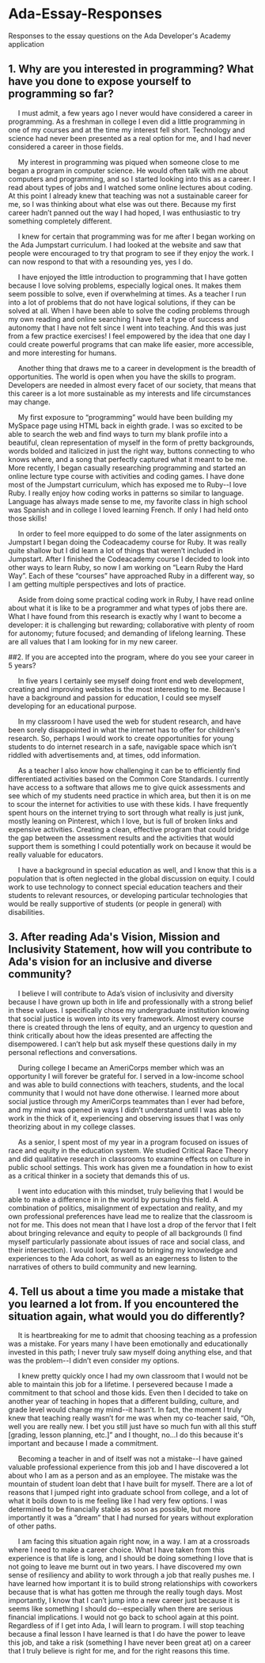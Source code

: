 # Ada-Essay-Responses
Responses to the essay questions on the Ada Developer's Academy application


## 1. Why are you interested in programming?  What have you done to expose yourself to programming so far?
&nbsp;&nbsp;&nbsp;&nbsp;&nbsp;I must admit, a few years ago I never would have considered a career in programming.  As a freshman in college I even did a little programming in one of my courses and at the time my interest fell short.  Technology and science had never been presented as a real option for me, and I had never considered a career in those fields. 

&nbsp;&nbsp;&nbsp;&nbsp;&nbsp;My interest in programming was piqued when someone close to me began a program in computer science.  He would often talk with me about computers and programming, and so I started looking into this as a career.  I read about types of jobs and I watched some online lectures about coding.  At this point I already knew that teaching was not a sustainable career for me, so I was thinking about what else was out there.  Because my first career hadn’t panned out the way I had hoped, I was enthusiastic to try something completely different.

&nbsp;&nbsp;&nbsp;&nbsp;&nbsp;I knew for certain that programming was for me after I began working on the Ada Jumpstart curriculum.  I had looked at the website and saw that people were encouraged to try that program to see if they enjoy the work.  I can now respond to that with a resounding yes, yes I do.
 
 &nbsp;&nbsp;&nbsp;&nbsp;&nbsp;I have enjoyed the little introduction to programming that I have gotten because I love solving problems, especially logical ones.  It makes them seem possible to solve, even if overwhelming at times.  As a teacher I run into a lot of problems that do not have logical solutions, if they can be solved at all.  When I have been able to solve the coding problems through my own reading and online searching I have felt a type of success and autonomy that I have not felt since I went into teaching.  And this was just from a few practice exercises!  I feel empowered by the idea that one day I could create powerful programs that can make life easier, more accessible, and more interesting for humans.

&nbsp;&nbsp;&nbsp;&nbsp;&nbsp;Another thing that draws me to a career in development is the breadth of opportunities.  The world is open when you have the skills to program.  Developers are needed in almost every facet of our society, that means that this career is a lot more sustainable as my interests and life circumstances may change. 

&nbsp;&nbsp;&nbsp;&nbsp;&nbsp;My first exposure to “programming” would have been building my MySpace page using HTML back in eighth grade.  I was so excited to be able to search the web and find ways to turn my blank profile into a beautiful, clean representation of myself in the form of pretty backgrounds, words bolded and italicized in just the right way, buttons connecting to who knows where, and a song that perfectly captured what it meant to be me. More recently, I began casually researching programming and started an online lecture type course with activities and coding games.  I have done most of the Jumpstart curriculum, which has exposed me to Ruby--I love Ruby.  I really enjoy how coding works in patterns so similar to language.  Language has always made sense to me, my favorite class in high school was Spanish and in college I loved learning French.  If only I had held onto those skills!

&nbsp;&nbsp;&nbsp;&nbsp;&nbsp;In order to feel more equipped to do some of the later assignments on Jumpstart I began doing the Codeacademy course for Ruby.  It was really quite shallow but I did learn a lot of things that weren’t included in Jumpstart.  After I finished the Codeacademy course I decided to look into other ways to learn Ruby, so now I am working on “Learn Ruby the Hard Way”.  Each of these “courses” have approached Ruby in a different way, so I am getting multiple perspectives and lots of practice.

&nbsp;&nbsp;&nbsp;&nbsp;&nbsp;Aside from doing some practical coding work in Ruby, I have read online about what it is like to be a programmer and what types of jobs there are. What I have found from this research is exactly why I want to become a developer: it is challenging but rewarding; collaborative with plenty of room for autonomy; future focused;  and demanding of lifelong learning.  These are all values that I am looking for in my new career.

##2. If you are accepted into the program, where do you see your career in 5 years?

&nbsp;&nbsp;&nbsp;&nbsp;&nbsp;In five years I certainly see myself doing front end web development, creating and improving websites is the most interesting to me.  Because I have a background and passion for education, I could see myself developing for an educational purpose. 

&nbsp;&nbsp;&nbsp;&nbsp;&nbsp;In my classroom I have used the web for student research, and have been sorely disappointed in what the internet has to offer for children's research.  So, perhaps I would work to create opportunities for young students to do internet research in a safe, navigable space which isn’t riddled with advertisements and, at times, odd information.

&nbsp;&nbsp;&nbsp;&nbsp;&nbsp;As a teacher I also know how challenging it can be to efficiently find differentiated activities based on the Common Core Standards.  I currently have access to a software that allows me to give quick assessments and see which of my students need practice in which area, but then it is on me to scour the internet for activities to use with these kids.  I have frequently spent hours on the internet trying to sort through what really is just junk, mostly leaning on Pinterest, which I love, but is full of broken links and expensive activities.  Creating a clean, effective program that could bridge the gap between the assessment results and the activities that would support them is something I could potentially work on because it would be really valuable for educators.

&nbsp;&nbsp;&nbsp;&nbsp;&nbsp;I have a background in special education as well, and I know that this is a population that is often neglected in the global discussion on equity.  I could work to use technology to connect special education teachers and their students to relevant resources, or developing particular technologies that would be really supportive of students (or people in general) with disabilities.

## 3. After reading Ada's Vision, Mission and Inclusivity Statement, how will you contribute to Ada's vision for an inclusive and diverse community?

&nbsp;&nbsp;&nbsp;&nbsp;&nbsp;I believe I will contribute to Ada’s vision of inclusivity and diversity because I have grown up both in life and professionally with a strong belief in these values.  I specifically chose my undergraduate institution knowing that social justice is woven into its very framework.  Almost every course there is created through the lens of equity, and an urgency to question and think critically about how the ideas presented are affecting the disempowered.  I can’t help but ask myself these questions daily in my personal reflections and conversations. 

&nbsp;&nbsp;&nbsp;&nbsp;&nbsp;During college I became an AmeriCorps member which was an opportunity I will forever be grateful for.  I served in a low-income school and was able to build connections with teachers, students, and the local community that I would not have done otherwise.  I learned more about social justice through my AmeriCorps teammates than I ever had before, and my mind was opened in ways I didn’t understand until I was able to work in the thick of it, experiencing and observing issues that I was only theorizing about in my college classes.

&nbsp;&nbsp;&nbsp;&nbsp;&nbsp;As a senior, I spent most of my year in a program focused on issues of race and equity in the education system.  We studied Critical Race Theory and did qualitative research in classrooms to examine effects on culture in public school settings.  This work has given me a foundation in how to exist as a critical thinker in a society that demands this of us.

&nbsp;&nbsp;&nbsp;&nbsp;&nbsp;I went into education with this mindset, truly believing that I would be able to make a difference in in the world by pursuing this field.  A combination of politics, misalignment of expectation and reality, and my own professional preferences have lead me to realize that the classroom is not for me.  This does not mean that I have lost a drop of the fervor that I felt about bringing relevance and equity to people of all backgrounds (I find myself particularly passionate about issues of race and social class, and their intersection).  I would look forward to bringing my knowledge and experiences to the Ada cohort, as well as an eagerness to listen to the narratives of others to build community and new learning.

## 4. Tell us about a time you made a mistake that you learned a lot from.  If you encountered the situation again, what would you do differently?

&nbsp;&nbsp;&nbsp;&nbsp;&nbsp;It is heartbreaking for me to admit that choosing teaching as a profession was a mistake.  For years many I have been emotionally and educationally invested in this path; I never truly saw myself doing anything else, and that was the problem--I didn’t even consider my options.

&nbsp;&nbsp;&nbsp;&nbsp;&nbsp;I knew pretty quickly once I had my own classroom that I would not be able to maintain this job for a lifetime.  I persevered because I made a commitment to that school and those kids.  Even then I decided to take on another year of teaching in hopes that a different building, culture, and grade level would change my mind--it hasn’t.  In fact, the moment I truly knew that teaching really wasn’t for me was when my co-teacher said, “Oh, well you are really new.  I bet you still just have so much fun with all this stuff [grading, lesson planning, etc.]” and I thought, no...I do this because it's important and because I made a commitment. 	

&nbsp;&nbsp;&nbsp;&nbsp;&nbsp;Becoming a teacher in and of itself was not a mistake--I have gained valuable professional experience from this job and I have discovered a lot about who I am as a person and as an employee.  The mistake was the mountain of student loan debt that I have built for myself.  There are a lot of reasons that I jumped right into graduate school from college, and a lot of what it boils down to is me feeling like I had very few options.  I was determined to be financially stable as soon as possible, but more importantly it was a “dream” that I had nursed for years without exploration of other paths.

&nbsp;&nbsp;&nbsp;&nbsp;&nbsp;I am facing this situation again right now, in a way.  I am at a crossroads where I need to make a career choice.  What I have taken from this experience is that life is long, and I should be doing something I love that is not going to leave me burnt out in two years.  I have discovered my own sense of resiliency and ability to work through a job that really pushes me.  I have learned how important it is to build strong relationships with coworkers because that is what has gotten me through the really tough days. Most importantly, I know that I can’t jump into a new career just because it is seems like something I should do--especially when there are serious financial implications.  I would not go back to school again at this point.  Regardless of if I get into Ada, I will learn to program.  I will stop teaching because a final lesson I have learned is that I do have the power to leave this job, and take a risk (something I have never been great at) on a career that I truly believe is right for me, and for the right reasons this time.
